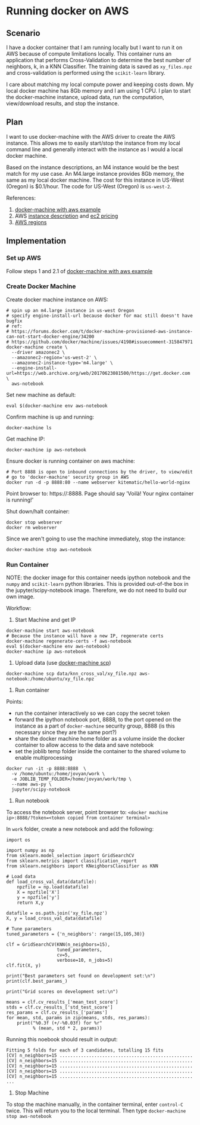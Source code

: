 # Running docker on AWS

## Scenario

I have a docker container that I am running locally but I want to run it on AWS because of compute limitations locally. This container runs an application that performs Cross-Validation to determine the best number of neighbors, k, in a KNN Classifier. The training data is saved as `xy_files.npz` and cross-validation is performed using the `scikit-learn` library.

I care about matching my local compute power and keeping costs down. 
My local docker machine has 8Gb memory and I am using 1 CPU. I plan to start the docker-machine instance, upload data,
run the computation, view/download results, and stop the instance. 

## Plan

I want to use docker-machine with the AWS driver to create the AWS instance. This allows me to easily start/stop the
instance from my local command line and generally interact with the instance as I would a local docker machine.

Based on the instance descriptions, an M4 instance would be the best match for my use case. An M4.large instance provides
8Gb memory, the same as my local docker machine. The cost for this instance in US-West (Oregon) is $0.1/hour. The code for US-West (Oregon) is `us-west-2`.

References:
1. [docker-machine with aws example](https://docs.docker.com/machine/examples/aws/#step-2-use-machine-to-create-the-instance)
2. AWS [instance description](https://aws.amazon.com/ec2/instance-types/) and
[ec2 pricing](https://aws.amazon.com/ec2/pricing/on-demand/)
3. [AWS regions](http://docs.aws.amazon.com/AWSEC2/latest/UserGuide/using-regions-availability-zones.html)

## Implementation

### Set up AWS

Follow steps 1 and 2.1 of [docker-machine with aws example](https://docs.docker.com/machine/examples/aws/#step-2-use-machine-to-create-the-instance)

### Create Docker Machine

Create docker machine instance on AWS:

```
# spin up an m4.large instance in us-west Oregon
# specify engine-install-url because docker for mac still doesn't have bugfix 
# ref:
# https://forums.docker.com/t/docker-machine-provisioned-aws-instance-can-not-start-docker-engine/34200
# https://github.com/docker/machine/issues/4198#issuecomment-315847971
docker-machine create \
  --driver amazonec2 \
  --amazonec2-region='us-west-2' \
  --amazonec2-instance-type='m4.large' \
  --engine-install-url=https://web.archive.org/web/20170623081500/https://get.docker.com \
  aws-notebook
```

Set new machine as default:

`eval $(docker-machine env aws-notebook`

Confirm machine is up and running:

`docker-machine ls`

Get machine IP:

`docker-machine ip aws-notebook`

Ensure docker is running container on aws machine:

```
# Port 8888 is open to inbound connections by the driver, to view/edit
# go to 'docker-machine' security group in AWS
docker run -d -p 8888:80 --name webserver kitematic/hello-world-nginx
```

Point browser to: https://<machine ip>:8888. Page should say 'Voilà! Your nginx container is running!'

Shut down/halt container:

```
docker stop webserver
docker rm webserver
```

Since we aren't going to use the machine immediately, stop the instance:

`docker-machine stop aws-notebook`

### Run Container

NOTE: the docker image for this container needs ipython notebook and the
`numpy` and `scikit-learn` python libraries. This is provided out-of-the box
in the jupyter/scipy-notebook image. Therefore, we do not need to build our own
image.

Workflow:
1. Start Machine and get IP
```
docker-machine start aws-notebook
# Because the instance will have a new IP, regenerate certs
docker-machine regenerate-certs -f aws-notebook
eval $(docker-machine env aws-notebook)
docker-machine ip aws-notebook
```
1. Upload data (use [docker-machine scp](https://docs.docker.com/machine/reference/scp/))
```
docker-machine scp data/knn_cross_val/xy_file.npz aws-notebook:/home/ubuntu/xy_file.npz
```

1. Run container

Points:
- run the  container interactively so we can copy the secret token
- forward the ipython notebook port, 8888, to the port opened on the instance as a part of `docker-machine`
security group, 8888 (is this necessary since they are the same port?)
- share the docker machine home folder as a volume inside the docker container to allow access to the data and
save notebook
- set the joblib temp folder inside the container to the shared volume to enable multiprocessing

```
docker run -it -p 8888:8888  \
  -v /home/ubuntu:/home/jovyan/work \
  -e JOBLIB_TEMP_FOLDER=/home/jovyan/work/tmp \
  --name aws-py \
  jupyter/scipy-notebook
```
1. Run notebook

To access the notebook server, point browser to: `<docker machine ip>:8888/?token=<token copied from container terminal>`

In `work` folder, create a new notebook and add the following:

```
import os

import numpy as np
from sklearn.model_selection import GridSearchCV
from sklearn.metrics import classification_report
from sklearn.neighbors import KNeighborsClassifier as KNN

# Load data
def load_cross_val_data(datafile):
    npzfile = np.load(datafile)
    X = npzfile['X']
    y = npzfile['y']
    return X,y

datafile = os.path.join('xy_file.npz')
X, y = load_cross_val_data(datafile)

# Tune parameters
tuned_parameters = {'n_neighbors': range(15,105,30)}

clf = GridSearchCV(KNN(n_neighbors=15),
                   tuned_parameters,
                   cv=5,
                   verbose=10, n_jobs=5)
clf.fit(X, y)

print("Best parameters set found on development set:\n")
print(clf.best_params_)

print("Grid scores on development set:\n")

means = clf.cv_results_['mean_test_score']
stds = clf.cv_results_['std_test_score']
res_params = clf.cv_results_['params']
for mean, std, params in zip(means, stds, res_params):
    print("%0.3f (+/-%0.03f) for %r"
          % (mean, std * 2, params))
```

Running this noebook should result in output:

```
Fitting 5 folds for each of 3 candidates, totalling 15 fits
[CV] n_neighbors=15 ..................................................
[CV] n_neighbors=15 ..................................................
[CV] n_neighbors=15 ..................................................
[CV] n_neighbors=15 ..................................................
[CV] n_neighbors=15 ..................................................
...
```


1. Stop Machine

To stop the machine manually, in the container terminal, enter `control-C` twice. This will return you to the local terminal. Then type `docker-machine stop aws-notebook`
